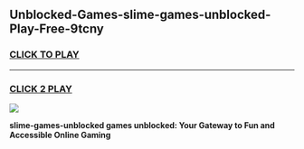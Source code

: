 
## Unblocked-Games-slime-games-unblocked-Play-Free-9tcny
<h3>
<a href="https://premium76.site?title=slime-games-unblocked&ref=10A">CLICK TO PLAY</a></h3>
<hr>

<h3>
<a href="https://premium76.site?title=slime-games-unblocked&ref=10A">CLICK 2 PLAY</a>
  
</h3>

<a href="https://premium76.site?title=slime-games-unblocked&ref=10A"><img src="https://clearcache.store/games.png"></a>


**slime-games-unblocked games unblocked: Your Gateway to Fun and Accessible Online Gaming**
